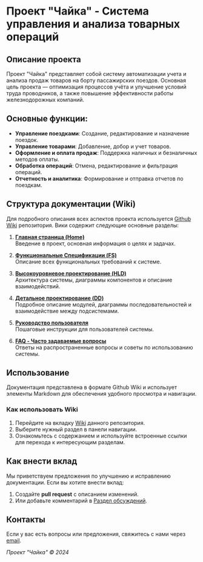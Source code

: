 # Проект "Чайка" - Система управления и анализа товарных операций

## Описание проекта
Проект "Чайка" представляет собой систему автоматизации учета и анализа продаж товаров на борту пассажирских поездов. Основная цель проекта — оптимизация процессов учёта и улучшение условий труда проводников, а также повышение эффективности работы железнодорожных компаний.

## Основные функции:
- **Управление поездками**: Создание, редактирование и назначение поездок.
- **Управление товарами**: Добавление, добор и учет товаров.
- **Оформление и оплата продаж**: Поддержка наличных и безналичных методов оплаты.
- **Обработка операций**: Отмена, редактирование и фильтрация операций.
- **Отчетность и аналитика**: Формирование и отправка отчетов по поездкам.

## Структура документации (Wiki)
Для подробного описания всех аспектов проекта используется [Github Wiki](https://github.com/Chaika-Team/Chaika-wiki/wiki) репозитория. Вики содержит следующие основные разделы:

1. **[Главная страница (Home)](https://github.com/Chaika-Team/Chaika-wiki/wiki/Home)**  
   Введение в проект, основная информация о целях и задачах.

2. **[Функциональные Спецификации (FS)](https://github.com/Chaika-Team/Chaika-wiki/wiki/FS.md)**  
   Описание всех функциональных требований к системе.

3. **[Высокоуровневое проектирование (HLD)](https://github.com/Chaika-Team/Chaika-wiki/wiki/HLD.md)**  
   Архитектура системы, диаграммы компонентов и описание взаимодействий.

4. **[Детальное проектирование (DD)](https://github.com/Chaika-Team/Chaika-wiki/wiki/DD.md)**  
   Подробное описание модулей, диаграммы последовательностей и взаимодействие между подсистемами.

5. **[Руководство пользователя](https://github.com/Chaika-Team/Chaika-wiki/wiki/User_Guide.md)**  
   Пошаговые инструкции для пользователей системы.

6. **[FAQ - Часто задаваемые вопросы](https://github.com/Chaika-Team/Chaika-wiki/wiki/FAQ.md)**  
   Ответы на распространенные вопросы и советы по использованию системы.

## Использование
Документация представлена в формате Github Wiki и использует элементы Markdown для обеспечения удобного просмотра и навигации.

### Как использовать Wiki
1. Перейдите на вкладку [Wiki](https://github.com/Chaika-Team/Chaika-wiki/wiki) данного репозитория.
2. Выберите нужный раздел в панели навигации.
3. Ознакомьтесь с содержанием и используйте встроенные ссылки для перехода к интересующим разделам.

## Как внести вклад
Мы приветствуем предложения по улучшению и исправлению документации. Если вы хотите внести вклад:
1. Создайте **pull request** с описанием изменений.
2. Или добавьте комментарий в [Раздел обсуждений](https://github.com/Chaika-Team/Chaika-wiki/discussions).

## Контакты
Если у вас есть вопросы или предложения, свяжитесь с нами через [email](mailto:contact@chaika-project.com).

*Проект "Чайка" © 2024*
